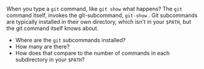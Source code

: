 When you type a `git` command, like `git show` what happens?
The `git` command itself, invokes the git-subcommand, `git-show` .
Git subcommands are typically installed in their own directory, which isn't in your `$PATH`, but the git command itself knows about.

- Where are the `git` subcommands installed?
- How many are there?
- How does that compare to the number of commands in each subdirectory in your `$PATH`?
